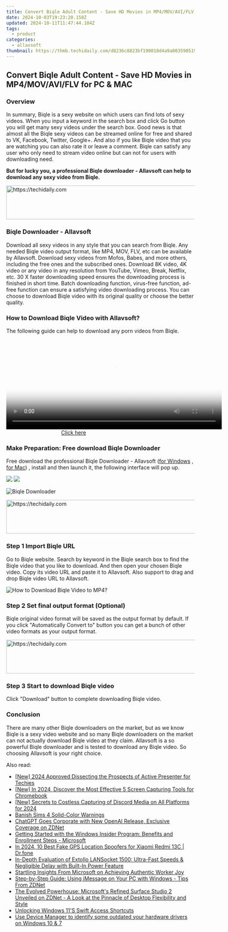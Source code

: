 ```yaml
---
title: Convert Biqle Adult Content - Save HD Movies in MP4/MOV/AVI/FLV for PC & MAC
date: 2024-10-03T19:23:20.158Z
updated: 2024-10-11T11:47:44.104Z
tags:
  - product
categories:
  - allavsoft
thumbnail: https://thmb.techidaily.com/d8236c8823bf190018d4a9a0035905199e51992e3c45e7b977770451483aa69d.jpg
---
```


## Convert Biqle Adult Content - Save HD Movies in MP4/MOV/AVI/FLV for PC & MAC

### Overview

In summary, Biqle is a sexy website on which users can find lots of sexy videos. When you input a keyword in the search box and click Go button you will get many sexy videos under the search box. Good news is that almost all the Biqle sexy videos can be streamed online for free and shared to VK, Facebook, Twitter, Google+. And also if you like Biqle video that you are watching you can also rate it or leave a comment. Biqle can satisfy any user who only need to stream video online but can not for users with downloading need.

**But for lucky you, a professional Biqle downloader - Allavsoft can help to download any sexy video from Biqle.**

<!-- affiliate ads begin -->
<a href="https://appsumo.8odi.net/c/5597632/2151893/7443" target="_top" id="2151893">
  <img src="//a.impactradius-go.com/display-ad/7443-2151893" border="0" alt="https://techidaily.com" width="728" height="90"/>
</a>
<img height="0" width="0" src="https://appsumo.8odi.net/i/5597632/2151893/7443" style="position:absolute;visibility:hidden;" border="0" />
<!-- affiliate ads end -->

### Biqle Downloader - Allavsoft

Download all sexy videos in any style that you can search from Biqle. Any needed Biqle video output format, like MP4, MOV, FLV, etc can be available by Allavsoft. Download sexy videos from Mofos, Babes, and more others, including the free ones and the subscribed ones. Download 8K video, 4K video or any video in any resolution from YouTube, Vimeo, Break, Netflix, etc. 30 X faster downloading speed ensures the downloading process is finished in short time. Batch downloading function, virus-free function, ad-free function can ensure a satisfying video downloading process. You can choose to download Biqle video with its original quality or choose the better quality.

### How to Download Biqle Video with Allavsoft?

The following guide can help to download any porn videos from Biqle.

<!-- affiliate ads begin -->
<span id="1982461">
					<video width="576" height="240" style="cursor:pointer"
           poster="//a.impactradius-go.com/display-clicktoplayimage/1982461.png"
           onclick="if(!this.playClicked){this.play();this.setAttribute('controls',true);this.playClicked=true;}">
	   <source src="//a.impactradius-go.com/display-ad/22993-1982461">
	   <img src="//a.impactradius-go.com/display-clicktoplayimage/1982461.png" style="border: none; height: 100%; width: 100%; object-fit: contain">
	</video>
	<div style="width:360px;text-align:center"><a href="javascript:window.open(decodeURIComponent('https%3A%2F%2Fhomestyler.sjv.io%2Fc%2F5597632%2F1982461%2F22993'), '_blank');void(0);">Click here</a></div>
</span>
<img height="0" width="0" src="https://imp.pxf.io/i/5597632/1982461/22993" style="position:absolute;visibility:hidden;" border="0" />
<!-- affiliate ads end -->

### Make Preparation: Free download Biqle Downloader

Free download the professional Biqle Downloader - Allavsoft ([for Windows](https://tools.techidaily.com/allavsoft/products/) , [for Mac](https://tools.techidaily.com/allavsoft/products/)) , install and then launch it, the following interface will pop up.

[![](https://www.allavsoft.com/how-to/../images/how-to/free-download-win.jpg)](https://tools.techidaily.com/allavsoft/products/) [![](https://www.allavsoft.com/how-to/../images/how-to/free-download-mac.jpg)](https://tools.techidaily.com/allavsoft/products/)

![Biqle Downloader](https://www.allavsoft.com/how-to/../images/allavsoft/screen-shot-600.jpg)

<!-- affiliate ads begin -->
<a href="https://ephamedtechinc.pxf.io/c/5597632/2137204/26400" target="_top" id="2137204">
  <img src="//a.impactradius-go.com/display-ad/26400-2137204" border="0" alt="https://techidaily.com" width="728" height="90"/>
</a>
<img height="0" width="0" src="https://ephamedtechinc.pxf.io/i/5597632/2137204/26400" style="position:absolute;visibility:hidden;" border="0" />
<!-- affiliate ads end -->

### Step 1 Import Biqle URL

Go to Biqle website. Search by keyword in the Biqle search box to find the Biqle video that you like to download. And then open your chosen Biqle video. Copy its video URL and paste it to Allavsoft. Also support to drag and drop Biqle video URL to Allavsoft.

![How to Download Biqle Video to MP4?](https://www.allavsoft.com/how-to/../images/how-to/download-rtmp-video/download-rtmp-video.jpg)

### Step 2 Set final output format (Optional)

Biqle original video format will be saved as the output format by default. If you click "Automatically Convert to" button you can get a bunch of other video formats as your output format.

<!-- affiliate ads begin -->
<a href="https://aligracehair.sjv.io/c/5597632/2047366/19272" target="_top" id="2047366">
  <img src="//a.impactradius-go.com/display-ad/19272-2047366" border="0" alt="https://techidaily.com" width="728" height="90"/>
</a>
<img height="0" width="0" src="https://aligracehair.sjv.io/i/5597632/2047366/19272" style="position:absolute;visibility:hidden;" border="0" />
<!-- affiliate ads end -->

### Step 3 Start to download Biqle video

Click "Download" button to complete downloading Biqle video.

### Conclusion

There are many other Biqle downloaders on the market, but as we know Biqle is a sexy video website and so many Biqle downloaders on the market can not actually download Biqle video at they claim. Allavsoft is a so powerful Biqle downloader and is tested to download any Biqle video. So choosing Allavsoft is your right choice.

<ins class="adsbygoogle"
     style="display:block"
     data-ad-format="autorelaxed"
     data-ad-client="ca-pub-7571918770474297"
     data-ad-slot="1223367746"></ins>

<ins class="adsbygoogle"
     style="display:block"
     data-ad-client="ca-pub-7571918770474297"
     data-ad-slot="8358498916"
     data-ad-format="auto"
     data-full-width-responsive="true"></ins>

<span class="atpl-alsoreadstyle">Also read:</span>
<div><ul>
<li><a href="https://screen-capture.techidaily.com/new-2024-approved-dissecting-the-prospects-of-active-presenter-for-techies/"><u>[New] 2024 Approved Dissecting the Prospects of Active Presenter for Techies</u></a></li>
<li><a href="https://on-screen-recording.techidaily.com/new-in-2024-discover-the-most-effective-5-screen-capturing-tools-for-chromebook/"><u>[New] In 2024, Discover the Most Effective 5 Screen Capturing Tools for Chromebook</u></a></li>
<li><a href="https://discord-videos.techidaily.com/new-secrets-to-costless-capturing-of-discord-media-on-all-platforms-for-2024/"><u>[New] Secrets to Costless Capturing of Discord Media on All Platforms for 2024</u></a></li>
<li><a href="https://network-issues.techidaily.com/banish-sims-4-solid-color-warnings/"><u>Banish Sims 4 Solid-Color Warnings</u></a></li>
<li><a href="https://win-web.techidaily.com/chatgpt-goes-corporate-with-new-openai-release-exclusive-coverage-on-zdnet/"><u>ChatGPT Goes Corporate with New OpenAI Release, Exclusive Coverage on ZDNet</u></a></li>
<li><a href="https://win-web.techidaily.com/getting-started-with-the-windows-insider-program-benefits-and-enrollment-steps-microsoft/"><u>Getting Started with the Windows Insider Program: Benefits and Enrollment Steps - Microsoft</u></a></li>
<li><a href="https://fake-location.techidaily.com/in-2024-10-best-fake-gps-location-spoofers-for-xiaomi-redmi-13c-drfone-by-drfone-virtual-android/"><u>In 2024, 10 Best Fake GPS Location Spoofers for Xiaomi Redmi 13C | Dr.fone</u></a></li>
<li><a href="https://buynow-reviews.techidaily.com/in-depth-evaluation-of-extollo-lansocket-1500-ultra-fast-speeds-and-negligible-delay-with-built-in-power-feature/"><u>In-Depth Evaluation of Extollo LANSocket 1500: Ultra-Fast Speeds & Negligible Delay with Built-In Power Feature</u></a></li>
<li><a href="https://win-web.techidaily.com/startling-insights-from-microsoft-on-achieving-authentic-worker-joy/"><u>Startling Insights From Microsoft on Achieving Authentic Worker Joy</u></a></li>
<li><a href="https://win-web.techidaily.com/step-by-step-guide-using-imessage-on-your-pc-with-windows-tips-from-zdnet/"><u>Step-by-Step Guide: Using iMessage on Your PC with Windows - Tips From ZDNet</u></a></li>
<li><a href="https://win-web.techidaily.com/the-evolved-powerhouse-microsofts-refined-surface-studio-2-unveiled-on-zdnet-a-look-at-the-pinnacle-of-desktop-flexibility-and-style/"><u>The Evolved Powerhouse: Microsoft's Refined Surface Studio 2 Unveiled on ZDNet - A Look at the Pinnacle of Desktop Flexibility and Style</u></a></li>
<li><a href="https://windows11.techidaily.com/unlocking-windows-11s-swift-access-shortcuts/"><u>Unlocking Windows 11'S Swift Access Shortcuts</u></a></li>
<li><a href="https://techidaily.com/use-device-manager-to-identify-some-outdated-your-hardware-drivers-on-windows-10-and-7-by-drivereasy-guide/"><u>Use Device Manager to identify some outdated your hardware drivers on Windows 10 & 7</u></a></li>
</ul></div>


